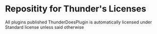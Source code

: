 # Repositity for Thunder's Licenses
All plugins published ThunderDoesPlugin is automatically licensed under Standard license unless said otherwise
